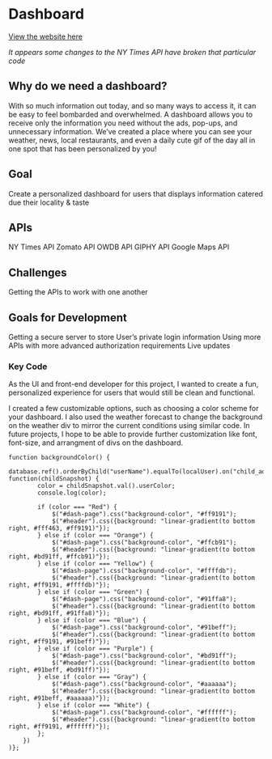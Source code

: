 # Dashboard
[View the website here](https://amandakaywiggins.github.io/Dashboard/)

*It appears some changes to the NY Times API have broken that particular code*

## Why do we need a dashboard?
With so much information out today, and so many ways to access it, it can be easy to feel bombarded and overwhelmed. A dashboard allows you to receive only the information you need without the ads, pop-ups, and unnecessary information. We’ve created a place where you can see your weather, news, local restaurants, and even a daily cute gif of the day all in one spot that has been personalized by you!

## Goal
Create a personalized dashboard for users that displays information catered due their locality & taste

## APIs
NY Times API
Zomato API
OWDB API
GIPHY API
Google Maps API

## Challenges
Getting the APIs to work with one another

## Goals for Development
Getting a secure server to store 
User’s private login information
Using more APIs with more advanced authorization requirements
Live updates

### Key Code
As the UI and front-end developer for this project, I wanted to create a fun, personalized experience for users that would still be clean and functional. 

I created a few customizable options, such as choosing a color scheme for your dashboard. I also used the weather forecast to change the background on the weather div to mirror the current conditions using similar code. In future projects, I hope to be able to provide further customization like font, font-size, and arrangment of divs on the dashboard.


````
function backgroundColor() {
    database.ref().orderByChild("userName").equalTo(localUser).on("child_added", function(childSnapshot) {
        color = childSnapshot.val().userColor;
        console.log(color);

        if (color === "Red") {
            $("#dash-page").css("background-color", "#ff9191");
            $("#header").css({background: "linear-gradient(to bottom right, #fff463, #ff9191)"});
        } else if (color === "Orange") {
            $("#dash-page").css("background-color", "#ffcb91"); 
            $("#header").css({background: "linear-gradient(to bottom right, #bd91ff, #ffcb91)"});            
        } else if (color === "Yellow") {
            $("#dash-page").css("background-color", "#ffffdb");
            $("#header").css({background: "linear-gradient(to bottom right, #ff9191, #ffffdb)"});            
        } else if (color === "Green") {
            $("#dash-page").css("background-color", "#91ffa8");
            $("#header").css({background: "linear-gradient(to bottom right, #bd91ff, #91ffa8)"});            
        } else if (color === "Blue") {
            $("#dash-page").css("background-color", "#91beff");        
            $("#header").css({background: "linear-gradient(to bottom right, #ff9191, #91beff)"});            
        } else if (color === "Purple") {
            $("#dash-page").css("background-color", "#bd91ff");        
            $("#header").css({background: "linear-gradient(to bottom right, #91beff, #bd91ff)"});            
        } else if (color === "Gray") {
            $("#dash-page").css("background-color", "#aaaaaa");        
            $("#header").css({background: "linear-gradient(to bottom right, #91beff, #aaaaaa)"});            
        } else if (color === "White") {
            $("#dash-page").css("background-color", "#ffffff");        
            $("#header").css({background: "linear-gradient(to bottom right, #ff9191, #ffffff)"});            
        };
    })
)};
````

